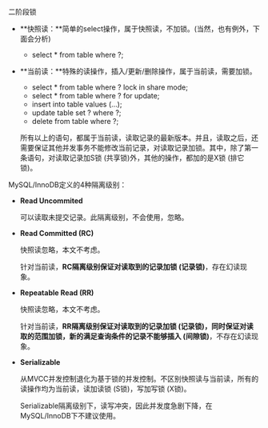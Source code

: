 二阶段锁





- **快照读：**简单的select操作，属于快照读，不加锁。(当然，也有例外，下面会分析)

   - select * from table where ?;

    

- **当前读：**特殊的读操作，插入/更新/删除操作，属于当前读，需要加锁。

   - select * from table where ? lock in share mode;
   - select * from table where ? for update;
   - insert into table values (…);
   - update table set ? where ?;
   - delete from table where ?;

   所有以上的语句，都属于当前读，读取记录的最新版本。并且，读取之后，还需要保证其他并发事务不能修改当前记录，对读取记录加锁。其中，除了第一条语句，对读取记录加S锁 (共享锁)外，其他的操作，都加的是X锁 (排它锁)。

    

MySQL/InnoDB定义的4种隔离级别：

- **Read Uncommited**

   可以读取未提交记录。此隔离级别，不会使用，忽略。

- **Read Committed (RC)**

   快照读忽略，本文不考虑。

   针对当前读，**RC隔离级别保证对读取到的记录加锁 (记录锁)**，存在幻读现象。

- **Repeatable Read (RR)**

   快照读忽略，本文不考虑。

   针对当前读，**RR隔离级别保证对读取到的记录加锁 (记录锁)，同时保证对读取的范围加锁，新的满足查询条件的记录不能够插入 (间隙锁)**，不存在幻读现象。

- **Serializable**

   从MVCC并发控制退化为基于锁的并发控制。不区别快照读与当前读，所有的读操作均为当前读，读加读锁 (S锁)，写加写锁 (X锁)。

   Serializable隔离级别下，读写冲突，因此并发度急剧下降，在MySQL/InnoDB下不建议使用。